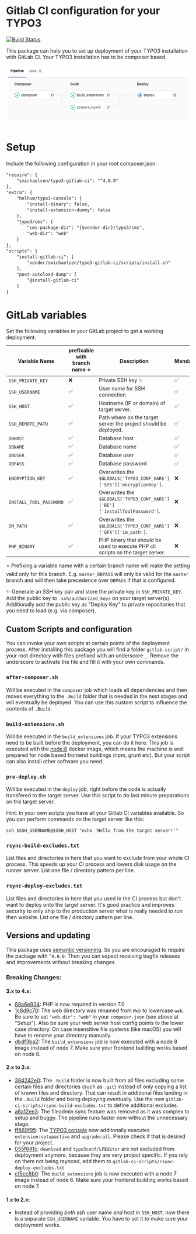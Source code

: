 # Gitlab CI configuration for your TYPO3
 
 [![Build Status](https://travis-ci.org/smichaelsen/typo3-gitlab-ci.svg?branch=master)](https://travis-ci.org/smichaelsen/typo3-gitlab-ci)

This package can help you to set up deployment of your TYPO3 installation with GitLab CI. Your TYPO3 installation has to be composer based.

![Screenshot](doc/overview.png?raw=true "Screenshot")

# Setup

Include the following configuration in your root composer.json:

    "require": {
        "smichaelsen/typo3-gitlab-ci": "^4.0.0"
    },
    "extra": {
        "helhum/typo3-console": {
            "install-binary": false,
            "install-extension-dummy": false
        },
        "typo3/cms": {
            "cms-package-dir": "{$vendor-dir}/typo3/cms",
            "web-dir": "web"
        }
    },
    "scripts": {
        "install-gitlab-ci": [
            "vendor/smichaelsen/typo3-gitlab-ci/scripts/install.sh"
        ],
        "post-autoload-dump": [
            "@install-gitlab-ci"
        ]
    }

# GitLab variables

Set the following variables in your GitLab project to get a working deployment.

| Variable Name           | prefixable with branch name :star: | Description                                                                     | Mandatory          |
|-------------------------|------------------------------------|---------------------------------------------------------------------------------|--------------------|
| `SSH_PRIVATE_KEY`       | :x:                                | Private SSH key :sparkles:                                                      | :white_check_mark: |
| `SSH_USERNAME`          | :white_check_mark:                 | User name for SSH connection                                                    | :white_check_mark: |
| `SSH_HOST`              | :white_check_mark:                 | Hostname (IP or domain) of target server.                                       | :white_check_mark: |
| `SSH_REMOTE_PATH`       | :white_check_mark:                 | Path where on the target server the project should be deployed.                 | :white_check_mark: |
| `DBHOST`                | :white_check_mark:                 | Database host                                                                   | :white_check_mark: |
| `DBNAME`                | :white_check_mark:                 | Database name                                                                   | :white_check_mark: |
| `DBUSER`                | :white_check_mark:                 | Database user                                                                   | :white_check_mark: |
| `DBPASS`                | :white_check_mark:                 | Database password                                                               | :white_check_mark: |
| `ENCRYPTION_KEY`        | :white_check_mark:                 | Overwrites the `$GLOBALS['TYPO3_CONF_VARS']['SYS']['encryptionKey']`.           | :x:                |
| `INSTALL_TOOL_PASSWORD` | :white_check_mark:                 | Overwrites the `$GLOBALS['TYPO3_CONF_VARS']['BE']['installToolPassword']`.      | :x:                |
| `IM_PATH`               | :white_check_mark:                 | Overwrites the `$GLOBALS['TYPO3_CONF_VARS']['GFX']['im_path']`.                 | :x:                |
| `PHP_BINARY`            | :white_check_mark:                 | PHP binary that should be used to execute PHP cli scripts on the target server. | :x:                |

:star: Prefixing a variable name with a certain branch name will make the setting valid only for this branch. E.g. `master_DBPASS`
will only be valid for the `master` branch and will then take precedence over `DBPASS` if that is configured.
  
:sparkles: Generate an SSH key pair and store the private key in `SSH_PRIVATE_KEY`. Add the public key to `.ssh/authorized_keys` on your target server(s). Additionally add the public key as "Deploy Key" to private repositories that you need to load (e.g. via composer).

## Custom Scripts and configuration

You can invoke your own scripts at certain points of the deployment process. After installing this package you will find
a folder `gitlab-script/` in your root directory with files prefixed with an underscore `_`. Remove the
underscore to activate the file and fill it with your own commands.

### `after-composer.sh`

Will be executed in the `composer` job which loads all dependencies and then moves everything to the `.Build` folder
that is needed in the next stages and will eventually be deployed. You can use this custom script to influence the
contents of `.Build`.

### `build-extensions.sh`

Will be executed in the `build_extensions` job. If your TYPO3 extensions need to be built before the deployment, you
can do it here. This job is executed with the [node:8](https://hub.docker.com/_/node/) docker image, which means the
machine is well prepared for node based frontend buildings (npm, grunt etc). But your script can also install other
software you need.

### `pre-deploy.sh`

Will be executed in the `deploy` job, right before the code is actually transfered to the target server. Use this script
to do last minute preparations on the target server.

Hint: In your own scripts you have all your Gitlab CI variables available. So you can perform commands on the target
server like this:

    ssh $SSH_USERNAME@$SSH_HOST "echo 'Hello from the target server!'"
    
### `rsync-build-excludes.txt`

List files and directories in here that you want to exclude from your whole CI process. This speeds up your CI process
and lowers disk usage on the runner server. List one file / directory pattern per line.

### `rsync-deploy-excludes.txt`

List files and directories in here that you used in the CI process but don't want to deploy onto the target server.
It's good practice and improves security to only ship to the production server what is really needed to run then website.
List one file / directory pattern per line.

## Versions and updating

This package uses [semantic versioning](http://semver.org/). So you are encouraged to require
the package with `^4.0.0`. Then you can expect receiving bugfix releases and improvements without breaking changes.  

### Breaking Changes:

#### 3.x to 4.x:

* [88a6e934](https://github.com/smichaelsen/typo3-gitlab-ci/commit/88a6e934d5256e0a76247734266abd42c5c3dabc): PHP is now required in version 7.0
* [1c8d9c70](https://github.com/smichaelsen/typo3-gitlab-ci/commit/1c8d9c70b73f15f014cc9d24552def230ecfb724): The web directory was renamed from `Web` to lowercase `web`. Be sure to set `"web-dir": "web"` in your `composer.json` (see above at "Setup"). Also be sure your web server host config points to the lower case directory. On case insensitive file systems (like macOS) you will have to rename your directory manually. 
* [dbdf3ba2](https://github.com/smichaelsen/typo3-gitlab-ci/commit/dbdf3ba200d94034c4b8aa4c061a6754ac3ac639): The `build_extensions` job is now executed with a node 8 image instead of node 7. Make sure your frontend building works based on node 8.

#### 2.x to 3.x:

* [384242e0](https://github.com/smichaelsen/typo3-gitlab-ci/commit/384242e0d426a653b4e5e6d8ae6aa6d6cc2a0e64): The `.Build` folder is now built from all files excluding some certain files and directories (such as `.git`) instead of only copying a list of known files and directory. That can result in additional files landing in the `.Build` folder and being deploying eventually. Use the new `gitlab-ci-scripts/rsync-build-excludes.txt` to define additional excludes. 
* [a6a12ee3](https://github.com/smichaelsen/typo3-gitlab-ci/commit/a6a12ee3278e6da42b83b023f439fa51ed8645f6): The fileadmin sync feature was removed as it was complex to setup and buggy. The pipeline runs faster now without the unnecessary stage.
* [ff869f95](https://github.com/smichaelsen/typo3-gitlab-ci/commit/ff869f9552ebdf281f32eaaa402ce9f3575846f9): The [TYPO3 console](https://github.com/TYPO3-Console/TYPO3-Console) now additonally executes `extension:setupactive` and `upgrade:all`. Please check if that is desired for your project.
* [055f641c](https://github.com/smichaelsen/typo3-gitlab-ci/commit/055f641c5d15226149dc8334a674a653ee66f7ea): `download` and `typo3conf/LFEditor` are not excluded from deployment anymore, because they are very project specific. If you rely on them not being rsynced, add them to `gitlab-ci-scripts/rsync-deploy-excludes.txt`
* [cf5cc8b0](https://github.com/smichaelsen/typo3-gitlab-ci/commit/cf5cc8b0a7c5c705f1fafe1a71f5f8af6475d0d1): The `build_extensions` job is now executed with a node 7 image instead of node 6. Make sure your frontend building works based on node 7. 

#### 1.x to 2.x:

* Instead of providing *both* ssh user name *and* host in `SSH_HOST`, now there is a separate `SSH_USERNAME` variable. You have to set it to make sure your deployment works.

